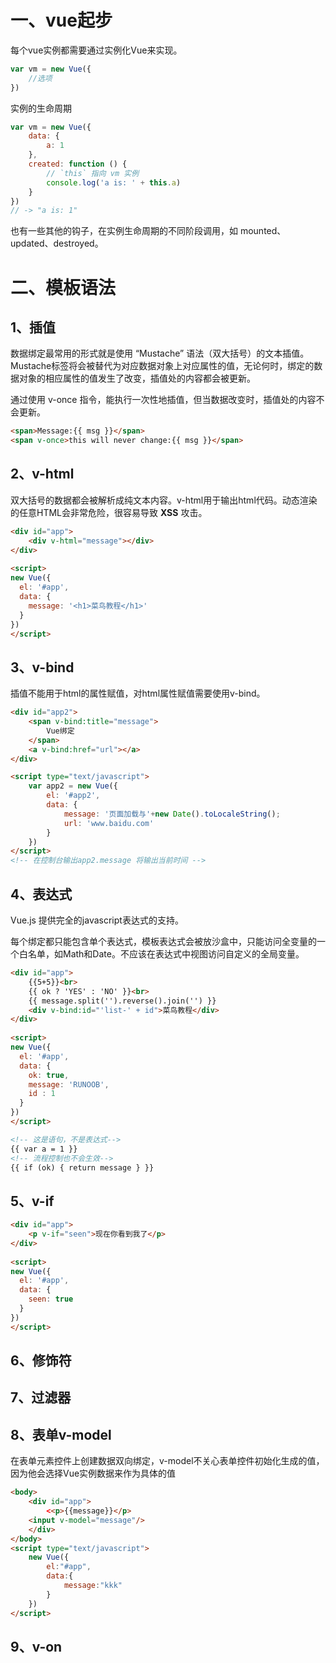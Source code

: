# 一、vue起步

每个vue实例都需要通过实例化Vue来实现。

~~~js
var vm = new Vue({
    //选项
})
~~~

实例的生命周期

~~~javascript
var vm = new Vue({  
    data: {    
        a: 1  
    },  
    created: function () {    
        // `this` 指向 vm 实例   
        console.log('a is: ' + this.a)  
    }
})
// -> "a is: 1"
~~~

也有一些其他的钩子，在实例生命周期的不同阶段调用，如 mounted、updated、destroyed。

# 二、模板语法

## 1、插值

数据绑定最常用的形式就是使用 “Mustache” 语法（双大括号）的文本插值。Mustache标签将会被替代为对应数据对象上对应属性的值，无论何时，绑定的数据对象的相应属性的值发生了改变，插值处的内容都会被更新。

通过使用 v-once 指令，能执行一次性地插值，但当数据改变时，插值处的内容不会更新。

~~~html
<span>Message:{{ msg }}</span>
<span v-once>this will never change:{{ msg }}</span>
~~~

## 2、v-html

双大括号的数据都会被解析成纯文本内容。v-html用于输出html代码。动态渲染的任意HTML会非常危险，很容易导致 **XSS** 攻击。

~~~html
<div id="app">
    <div v-html="message"></div>
</div>
    
<script>
new Vue({
  el: '#app',
  data: {
    message: '<h1>菜鸟教程</h1>'
  }
})
</script>
~~~

## 3、v-bind

插值不能用于html的属性赋值，对html属性赋值需要使用v-bind。

~~~html
<div id="app2">
    <span v-bind:title="message">
        Vue绑定
    </span>
    <a v-bind:href="url"></a>
</div>

<script type="text/javascript">
    var app2 = new Vue({
        el: '#app2',
        data: {
            message: '页面加载与'+new Date().toLocaleString();
    		url: 'www.baidu.com'
        }
    })
</script>
<!-- 在控制台输出app2.message 将输出当前时间 -->
~~~

## 4、表达式

Vue.js 提供完全的javascript表达式的支持。

每个绑定都只能包含单个表达式，模板表达式会被放沙盒中，只能访问全变量的一个白名单，如Math和Date。不应该在表达式中视图访问自定义的全局变量。

~~~html
<div id="app">
    {{5+5}}<br>
    {{ ok ? 'YES' : 'NO' }}<br>
    {{ message.split('').reverse().join('') }}
    <div v-bind:id="'list-' + id">菜鸟教程</div>
</div>
    
<script>
new Vue({
  el: '#app',
  data: {
    ok: true,
    message: 'RUNOOB',
    id : 1
  }
})
</script>

<!-- 这是语句，不是表达式-->
{{ var a = 1 }}
<!-- 流程控制也不会生效-->
{{ if (ok) { return message } }}
~~~

## 5、v-if



~~~html
<div id="app">
    <p v-if="seen">现在你看到我了</p>
</div>
    
<script>
new Vue({
  el: '#app',
  data: {
    seen: true
  }
})
</script>
~~~

## 6、修饰符

## 7、过滤器

## 8、表单v-model

在表单元素控件上创建数据双向绑定，v-model不关心表单控件初始化生成的值，因为他会选择Vue实例数据来作为具体的值

~~~html
<body>
    <div id="app">
        <<p>{{message}}</p>
    <input v-model="message"/>
    </div>
</body>
<script type="text/javascript">
    new Vue({
        el:"#app",
        data:{
            message:"kkk"
        }
    })
</script>
~~~

## 9、v-on